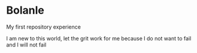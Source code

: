 # Bolanle
My first repository experience 


I am new to this world, let the grit work for me because I do not want to fail and I will not fail
